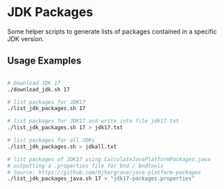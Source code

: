 # JDK Packages

Some helper scripts to generate lists of packages contained in a specific JDK version. 

## Usage Examples

```sh

# Download JDK 17
./download_jdk.sh 17

# list packages for JDK17
./list_jdk_packages.sh 17

# list packages for JDK17 and write into file jdk17.txt
./list_jdk_packages.sh 17 > jdk17.txt

# list packages for all JDKs
./list_jdk_packages.sh > jdkall.txt

# list packages of JDK17 using CalculateJavaPlatformPackages.java
# outputting a .properties file for bnd / bndtools
# Source: https://github.com/bjhargrave/java-platform-packages
./list_jdk_packages_java.sh 17 > "jdk17-packages.properties"
```